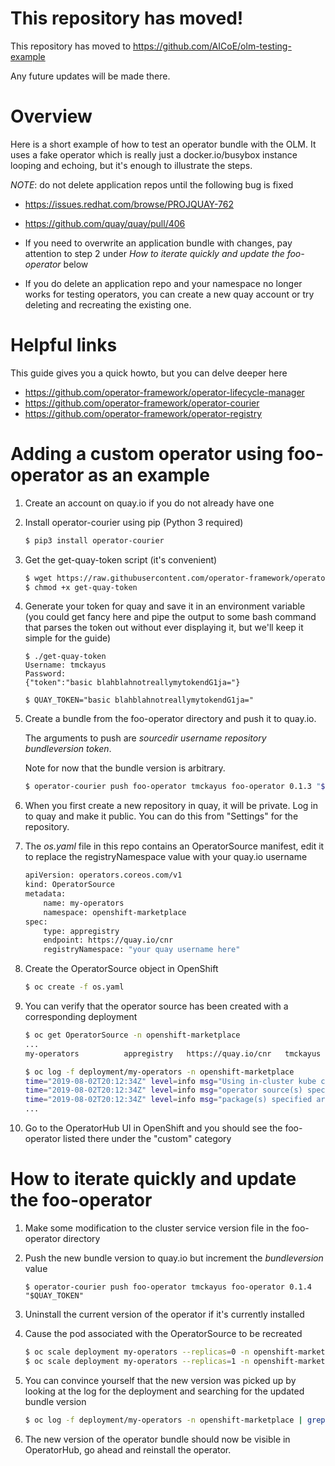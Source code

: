 # This repository has moved!

This repository has moved to https://github.com/AICoE/olm-testing-example

Any future updates will be made there.


# Overview

Here is a short example of how to test an operator bundle with the OLM.
It uses a fake operator which is really just a docker.io/busybox instance
looping and echoing, but it's enough to illustrate the steps.

*NOTE*: do not delete application repos until the following bug is fixed

* https://issues.redhat.com/browse/PROJQUAY-762
* https://github.com/quay/quay/pull/406

* If you need to overwrite an application bundle with changes, pay
attention to step 2 under *How to iterate quickly and update the foo-operator* below
* If you do delete an application repo and your namespace no longer works for
testing operators, you can create a new quay account or try deleting and recreating the
existing one.

# Helpful links

This guide gives you a quick howto, but you can delve deeper here

* https://github.com/operator-framework/operator-lifecycle-manager
* https://github.com/operator-framework/operator-courier
* https://github.com/operator-framework/operator-registry

# Adding a custom operator using foo-operator as an example

1. Create an account on quay.io if you do not already have one

2. Install operator-courier using pip (Python 3 required)

   ```bash
   $ pip3 install operator-courier
   ```

3. Get the get-quay-token script (it's convenient)

   ```bash
   $ wget https://raw.githubusercontent.com/operator-framework/operator-courier/master/scripts/get-quay-token
   $ chmod +x get-quay-token
   ```

4. Generate your token for quay and save it in an environment variable (you could get fancy here and pipe the output to some bash command that parses the token out without ever displaying it, but we'll keep it simple for the guide)

   ```
   $ ./get-quay-token 
   Username: tmckayus
   Password: 
   {"token":"basic blahblahnotreallymytokendG1ja="} 
  
   $ QUAY_TOKEN="basic blahblahnotreallymytokendG1ja="
   ```

5. Create a bundle from the foo-operator directory and push it to quay.io.

   The arguments to push are _sourcedir username repository bundleversion token_.

   Note for now that the bundle version is arbitrary.

   ```bash
   $ operator-courier push foo-operator tmckayus foo-operator 0.1.3 "$QUAY_TOKEN"
   ```

6. When you first create a new repository in quay, it will be private. Log in to quay and make it public. You can do this from "Settings" for the repository.

7. The _os.yaml_ file in this repo contains an OperatorSource manifest, edit it to replace the registryNamespace value with your quay.io username

   ```bash
   apiVersion: operators.coreos.com/v1
   kind: OperatorSource
   metadata:
       name: my-operators
       namespace: openshift-marketplace
   spec:
       type: appregistry
       endpoint: https://quay.io/cnr
       registryNamespace: "your quay username here"
   ```

8. Create the OperatorSource object in OpenShift

   ```bash
   $ oc create -f os.yaml
   ```

9. You can verify that the operator source has been created with a corresponding deployment

   ```bash
   $ oc get OperatorSource -n openshift-marketplace
   ...
   my-operators          appregistry   https://quay.io/cnr   tmckayus   Succeeded   The object has been successfully reconciled   2m

   $ oc log -f deployment/my-operators -n openshift-marketplace
   time="2019-08-02T20:12:34Z" level=info msg="Using in-cluster kube client config" port=50051 type=appregistry
   time="2019-08-02T20:12:34Z" level=info msg="operator source(s) specified are - [https://quay.io/cnr%7Ctmckayus]" port=50051 type=appregistry
   time="2019-08-02T20:12:34Z" level=info msg="package(s) specified are - foo-operator," port=50051 type=appregistry
   ...
   ```

10. Go to the OperatorHub UI in OpenShift and you should see the foo-operator listed there under the "custom" category

# How to iterate quickly and update the foo-operator

1. Make some modification to the cluster service version file in the foo-operator directory

2. Push the new bundle version to quay.io but increment the _bundleversion_ value

   ```
   $ operator-courier push foo-operator tmckayus foo-operator 0.1.4 "$QUAY_TOKEN"
   ```
3. Uninstall the current version of the operator if it's currently installed

4. Cause the pod associated with the OperatorSource to be recreated

   ```bash
   $ oc scale deployment my-operators --replicas=0 -n openshift-marketplace
   $ oc scale deployment my-operators --replicas=1 -n openshift-marketplace
   ``` 

5. You can convince yourself that the new version was picked up by looking at the log for the deployment and searching for the updated bundle version

   ```bash
   $ oc log -f deployment/my-operators -n openshift-marketplace | grep 0.1.4
   ```

6. The new version of the operator bundle should now be visible in OperatorHub, go ahead and reinstall the operator.
